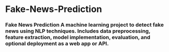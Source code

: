 # Fake-News-Prediction
### Fake News Prediction   A machine learning project to detect fake news using NLP techniques. Includes data preprocessing, feature extraction, model implementation, evaluation, and optional deployment as a web app or API.
